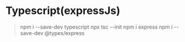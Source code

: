 # Typescript(expressJs)

> npm i --save-dev typescript
> npx tsc --init
> npm i express
> npm i --save-dev @types/express
